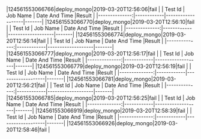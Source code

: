                                                                                                                                                                                                                                                                                                                                                                                                                                                                                                                                                                                                                                                                                                                                                                                                                                                                                                                                                                                                                                                                                                                                                                                                                                                                                                                                                                                                                                                                                                                                                                                                                                                                                                                                                                                                                                                                                                                                                                                                                                                                                                                                                                                                                                                                                                                                                                                                                                                                                                                                                                                                                                                                                                                                                                           |124561553066766|deploy_mongo|2019-03-20T12:56:06|fail   |
|    Test Id    |  Job Name  |   Date And Time   |Result |
|--------------:|------------|-------------------|-------|
|124561553066770|deploy_mongo|2019-03-20T12:56:10|fail   |
|    Test Id    |  Job Name  |   Date And Time   |Result |
|--------------:|------------|-------------------|-------|
|124561553066774|deploy_mongo|2019-03-20T12:56:14|fail   |
|    Test Id    |  Job Name  |   Date And Time   |Result |
|--------------:|------------|-------------------|-------|
|124561553066777|deploy_mongo|2019-03-20T12:56:17|fail   |
|    Test Id    |  Job Name  |   Date And Time   |Result |
|--------------:|------------|-------------------|-------|
|124561553066779|deploy_mongo|2019-03-20T12:56:19|fail   |
|    Test Id    |  Job Name  |   Date And Time   |Result |
|--------------:|------------|-------------------|-------|
|124561553066781|deploy_mongo|2019-03-20T12:56:21|fail   |
|    Test Id    |  Job Name  |   Date And Time   |Result |
|--------------:|------------|-------------------|-------|
|124561553066785|deploy_mongo|2019-03-20T12:56:25|fail   |
|    Test Id    |  Job Name  |   Date And Time   |Result |
|--------------:|------------|-------------------|-------|
|124561553066919|deploy_mongo|2019-03-20T12:58:39|fail   |
|    Test Id    |  Job Name  |   Date And Time   |Result |
|--------------:|------------|-------------------|-------|
|124561553066926|deploy_mongo|2019-03-20T12:58:46|fail   |
